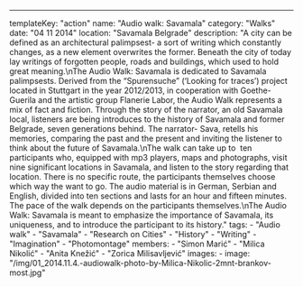 ---
  templateKey: "action"
  name: "Audio walk: Savamala"
  category: "Walks"
  date: "04 11 2014"
  location: "Savamala Belgrade"
  description: "A city can be defined as an architectural palimpsest- a sort of writing which constantly changes, as a new element overwrites the former. Beneath the city of today lay writings of forgotten people, roads and buildings, which used to hold great meaning.\nThe Audio Walk: Savamala is dedicated to Savamala palimpsests. Derived from the “Spurensuche” (‘Looking for traces’) project located in Stuttgart in the year 2012/2013, in cooperation with Goethe-Guerila and the artistic group Flanerie Labor, the Audio Walk represents a mix of fact and fiction. Through the story of the narrator, an old Savamala local, listeners are being introduces to the history of Savamala and former Belgrade, seven generations behind. The narrator- Sava, retells his memories, comparing the past and the present and inviting the listener to think about the future of Savamala.\nThe walk can take up to  ten participants who, equipped with mp3 players, maps and photographs, visit nine significant locations in Savamala, and listen to the story regarding that location. There is no specific route, the participants themselves choose which way the want to go. The audio material is in German, Serbian and English, divided into ten sections and lasts for an hour and fifteen minutes. The pace of the walk depends on the participants themselves.\nThe Audio Walk: Savamala is meant to emphasize the importance of Savamala, its uniqueness, and to introduce the participant to its history."
  tags:
    - "Audio walk"
    - "Savamala"
    - "Research on Cities"
    - "History"
    - "Writing"
    - "Imagination"
    - "Photomontage"
  members:
    - "Simon Marić"
    - "Milica Nikolić"
    - "Anita Knežić"
    - "Zorica Milisavljević"
  images:
    -
      image: "/img/01_2014.11.4.-audiowalk-photo-by-Milica-Nikolic-2mnt-brankov-most.jpg"
